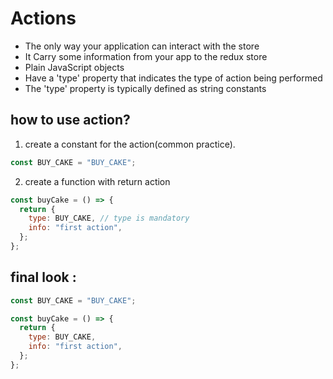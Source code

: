 # Actions

- The only way your application can interact with the store
- It Carry some information from your app to the redux store
- Plain JavaScript objects
- Have a 'type' property that indicates the type of action being performed
- The 'type' property is typically defined as string constants

## how to use action?

1. create a constant for the action(common practice).

```js
const BUY_CAKE = "BUY_CAKE";
```

2. create a function with return action

```js
const buyCake = () => {
  return {
    type: BUY_CAKE, // type is mandatory
    info: "first action",
  };
};
```

## final look :

```js
const BUY_CAKE = "BUY_CAKE";

const buyCake = () => {
  return {
    type: BUY_CAKE,
    info: "first action",
  };
};
```
